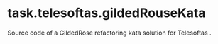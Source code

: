 # task.telesoftas.gildedRouseKata
Source code of a GildedRose refactoring kata solution for Telesoftas .

